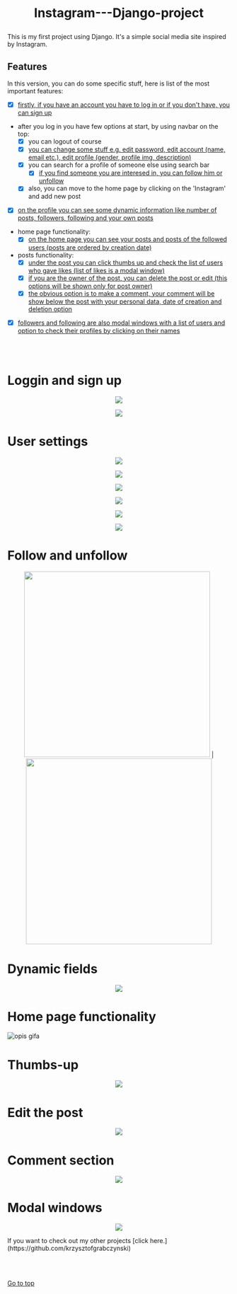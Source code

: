 


# <p align=center> <a name="top">Instagram---Django-project </a></p>  

This is my first project using Django. It's a simple social media site inspired by Instagram. 


## Features
In this version, you can do some specific stuff, here is list of the most important features:
- [x] [firstly, if you have an account you have to log in or if you don't have, you can sign up](#loggin-and-sign-up)
- after you log in you have few options at start, by using navbar on the top:
  - [x] you can logout of course
  - [x] [you can change some stuff e.g. edit password, edit account (name, email etc.), edit profile (gender, profile img, description)](#user-settings)
  - [x] you can search for a profile of someone else using search bar
    - [x] [if you find someone you are interesed in, you can follow him or unfollow](#follow-and-unfollow)
  - [x] also, you can move to the home page by clicking on the 'Instagram' and add new post
- [x] [on the profile you can see some dynamic information like number of posts, followers, following and your own posts](#dynamic-fields)
- home page functionality:
  - [x] [on the home page you can see your posts and posts of the followed users (posts are ordered by creation date)](#home-page-functionality)
- posts functionality:
  - [x] [under the post you can click thumbs up and check the list of users who gave likes (list of likes is a modal window)](#thumbs-up)
  - [x] [if you are the owner of the post, you can delete the post or edit (this options will be shown only for post owner)](#edit-the-post)
  - [x] [the obvious option is to make a comment, your comment will be show below the post with your personal data, date of creation and deletion option](#comment-section)
 - [x] [followers and following are also modal windows with a list of users and option to check their profiles by clicking on their names](#modal-windows)

<br><br>



# Loggin and sign up
<p  align="center">
  <img src="https://user-images.githubusercontent.com/90046128/217618679-a96ca44d-50f7-4fd9-940a-dd87014625c8.png"/>
</p>
<p  align="center">
  <img src="https://user-images.githubusercontent.com/90046128/217618696-c1c998a2-c8f6-475d-a0b4-c4bf381c484a.png"/>
</p>
  
  
# User settings
<p  align="center">
  <p  align="center">
  <img src="https://user-images.githubusercontent.com/90046128/217619210-6daeaffb-4c21-4c0b-a4b5-1f32a9cee7b6.png"/>
</p>
<p  align="center">
  <img src="https://user-images.githubusercontent.com/90046128/217619310-dbd1e39f-c0ae-4712-9c7f-56cbd5d44d20.png"/>
</p>
<p  align="center">
  <img src="https://user-images.githubusercontent.com/90046128/217619338-ddb0b0dd-e29b-4214-bfee-c3fd039a9779.png"/>
</p>
<p  align="center">
  <img src="https://user-images.githubusercontent.com/90046128/217619364-8f24be64-6778-420f-aed2-64bb7307deb1.png"/>
</p>
<p  align="center">
  <img src="https://user-images.githubusercontent.com/90046128/217624866-6059fb5c-ac73-467d-89b4-daa5570513d3.png"/>
</p>
<p  align="center">
  <img src="https://user-images.githubusercontent.com/90046128/217624876-dd8b50e1-116b-44ca-9edb-dcaa8063566e.png"/>
</p>


# Follow and unfollow
<p  align="center">
<img src="https://user-images.githubusercontent.com/90046128/217620147-e6acc7bc-2139-48e2-a083-7bfecfc35675.png  " width="420" height="420" /> | <img src="https://user-images.githubusercontent.com/90046128/217620155-ad75df8d-37ad-424e-9429-2981445f2250.png " width="420" height="420" />
</p>

# Dynamic fields
<p  align="center">
  <img src="https://user-images.githubusercontent.com/90046128/217628366-60799d3f-71f2-4de7-b53e-5c8257c004ed.png"/>
</p>

# Home page functionality

![opis gifa](https://github.com/krzysztofgrabczynski/Gifs/blob/main/home_page.gif)

# Thumbs-up
<p  align="center">
  <img src="https://user-images.githubusercontent.com/90046128/217627084-d5e06331-f2a3-4b4d-9ea7-bb98cc798728.png"/>
</p>

# Edit the post
<p  align="center">
  <img src="https://user-images.githubusercontent.com/90046128/217628002-1a6cee2d-9f97-4c76-9a4b-7bb9ffd8c8f9.png"/>
</p>

# Comment section
<p  align="center">
  <img src="https://user-images.githubusercontent.com/90046128/217627727-661d6e26-0a51-458d-84ab-05864fc38577.png"/>
</p>

# Modal windows
<p  align="center">
  <img src="https://user-images.githubusercontent.com/90046128/217626485-cc251b08-aa12-4708-b4de-81ff6a47a996.png"/>
</p>
If you want to check out my other projects [click here.](https://github.com/krzysztofgrabczynski)



<br><br>

[Go to top](#top) 
